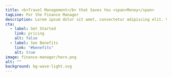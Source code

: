 ```yaml
---
title: <b>Travel Management</b> that Saves You <span>Money</span>
tagLine: For the Finance Manager
description: Lorem ipsum dolor sit amet, consectetur adipiscing elit. Velit varius adipiscing aliquet magna tincidunt iaculis nam morbi. Augue fringilla.
cta:
  - label: Get Started
    link: pricing
    alt: false
  - label: See Benefits
    link: "#benefits"
    alt: true
image: finance-manager/hero.png
alt: ""
background: bg-wave-light.svg
---
```

